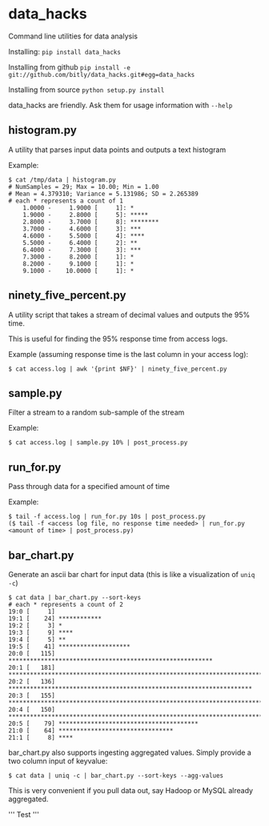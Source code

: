 data_hacks
==========

Command line utilities for data analysis

Installing: `pip install data_hacks`

Installing from github `pip install -e git://github.com/bitly/data_hacks.git#egg=data_hacks`

Installing from source `python setup.py install`

data_hacks are friendly. Ask them for usage information with `--help`

histogram.py
------------

A utility that parses input data points and outputs a text histogram

Example:

    $ cat /tmp/data | histogram.py
    # NumSamples = 29; Max = 10.00; Min = 1.00
    # Mean = 4.379310; Variance = 5.131986; SD = 2.265389
    # each * represents a count of 1
        1.0000 -     1.9000 [     1]: *
        1.9000 -     2.8000 [     5]: *****
        2.8000 -     3.7000 [     8]: ********
        3.7000 -     4.6000 [     3]: ***
        4.6000 -     5.5000 [     4]: ****
        5.5000 -     6.4000 [     2]: **
        6.4000 -     7.3000 [     3]: ***
        7.3000 -     8.2000 [     1]: *
        8.2000 -     9.1000 [     1]: *
        9.1000 -    10.0000 [     1]: *

ninety_five_percent.py
----------------------

A utility script that takes a stream of decimal values and outputs the 95% time.

This is useful for finding the 95% response time from access logs.

Example (assuming response time is the last column in your access log):

    $ cat access.log | awk '{print $NF}' | ninety_five_percent.py
    
sample.py
---------

Filter a stream to a random sub-sample of the stream

Example:

    $ cat access.log | sample.py 10% | post_process.py

run_for.py
----------

Pass through data for a specified amount of time

Example:

    $ tail -f access.log | run_for.py 10s | post_process.py
    ($ tail -f <access log file, no response time needed> | run_for.py <amount of time> | post_process.py)
bar_chart.py
------------

Generate an ascii bar chart for input data (this is like a visualization of `uniq -c`)

    $ cat data | bar_chart.py --sort-keys
    # each * represents a count of 2
    19:0 [     1] 
    19:1 [    24] ************
    19:2 [     3] *
    19:3 [     9] ****
    19:4 [     5] **
    19:5 [    41] ********************
    20:0 [   115] *********************************************************
    20:1 [   181] ******************************************************************************************
    20:2 [   136] ********************************************************************
    20:3 [   155] *****************************************************************************
    20:4 [   150] ***************************************************************************
    20:5 [    79] ***************************************
    21:0 [    64] ********************************
    21:1 [     8] ****

bar_chart.py also supports ingesting aggregated values. Simply provide a two column input of key<space>value:

    $ cat data | uniq -c | bar_chart.py --sort-keys --agg-values

This is very convenient if you pull data out, say Hadoop or MySQL already aggregated.

'''
Test
'''
